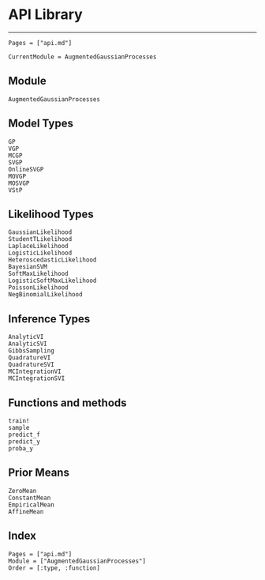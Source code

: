 # API Library

---
```@contents
Pages = ["api.md"]
```

```@meta
CurrentModule = AugmentedGaussianProcesses
```

## Module
```@docs
AugmentedGaussianProcesses
```

## Model Types

```@docs
GP
VGP
MCGP
SVGP
OnlineSVGP
MOVGP
MOSVGP
VStP
```

## Likelihood Types

```@docs
GaussianLikelihood
StudentTLikelihood
LaplaceLikelihood
LogisticLikelihood
HeteroscedasticLikelihood
BayesianSVM
SoftMaxLikelihood
LogisticSoftMaxLikelihood
PoissonLikelihood
NegBinomialLikelihood
```

## Inference Types

```@docs
AnalyticVI
AnalyticSVI
GibbsSampling
QuadratureVI
QuadratureSVI
MCIntegrationVI
MCIntegrationSVI
```

## Functions and methods

```@docs
train!
sample
predict_f
predict_y
proba_y
```

## Prior Means

```@docs
ZeroMean
ConstantMean
EmpiricalMean
AffineMean
```

## Index

```@index
Pages = ["api.md"]
Module = ["AugmentedGaussianProcesses"]
Order = [:type, :function]
```
